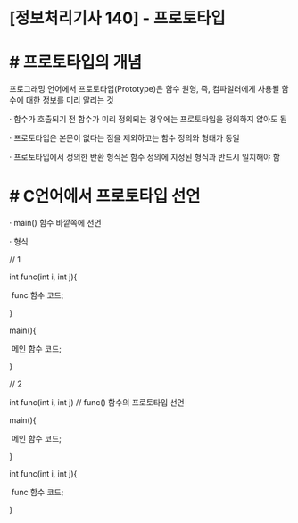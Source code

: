 

# [정보처리기사 140] - 프로토타입



# **# 프로토타입의 개념**

프로그래밍 언어에서 프로토타입(Prototype)은 함수 원형, 즉, 컴파일러에게 사용될 함수에 대한 정보를 미리 알리는 것



· 함수가 호출되기 전 함수가 미리 정의되는 경우에는 프로토타입을 정의하지 않아도 됨

· 프로토타입은 본문이 없다는 점을 제외하고는 함수 정의와 형태가 동일

· 프로토타입에서 정의한 반환 형식은 함수 정의에 지정된 형식과 반드시 일치해야 함



# **# C언어에서 프로토타입 선언**

· main() 함수 바깥쪽에 선언

· 형식



// 1

int func(int i, int j){

​    func 함수 코드;

}



main(){

​    메인 함수 코드;

}



// 2

int func(int i, int j) // func() 함수의 프로토타입 선언



main(){

​    메인 함수 코드;

}



int func(int i, int j){

​    func 함수 코드;

}